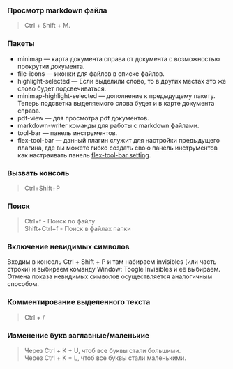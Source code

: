 ### Просмотр  markdown файла
> Ctrl + Shift + M.


### Пакеты

- minimap — карта документа справа от документа с возможностью прокрутки документа.
- file-icons — иконки для файлов в списке файлов.
- highlight-selected — Если выделили слово, то в других местах это же слово будет подсвечиваться.
- minimap-highlight-selected — дополнение к предыдущему пакету. Теперь подсветка выделяемого слова будет и в карте документа справа.
- pdf-view — для просмотра pdf документов.
- markdown-writer команды для работы с markdown файлами.
- tool-bar — панель инструментов.
- flex-tool-bar ― данный плагин служит для настройки предыдущего плагина, где вы можете гибко создать свою панель инструментов
как настраивать панель [flex-tool-bar setting](https://atom.io/packages/flex-tool-bar).

### Вызвать консоль   
> Ctrl+Shift+P

### Поиск    
> Ctrl+f - Поиск по файлу   
> Shift+Ctrl+f - Поиск в файлах папки

### Включение невидимых символов    
Входим в консоль Ctrl + Shift + P и там набираем invisibles (или часть строки) и выбираем команду Window: Toogle Invisibles и её выбираем.
Отмена показа невидимых символов осуществляется аналогичным способом.

### Комментирование выделенного текста    
> Ctrl + /

### Изменение букв заглавные/маленькие   
> Через Ctrl + K + U, чтоб все буквы стали большими.    
> Через Ctrl + K + L, чтоб все буквы стали маленькими.

